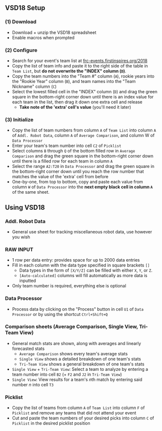 ## VSD18 Setup

### (1) Download

- Download + unzip the VSD18 spreadsheet
- Enable macros when prompted

### (2) Configure

- Search for your event's team list at [frc-events.firstinspires.org/2018](https://frc-events.firstinspires.org/2018)
- Copy the list of team info and paste it to the right side of the table in `Team List`, but **do not overwrite the "INDEX" column (`D`)**.
- Copy the team numbers into the "Team #" column (`A`), rookie years into the "Rookie Year" column (`B`), and team names into the "Team Nickname" column (`C`)
- Select the lowest filled cell in the "INDEX" column (`D`) and drag the green square in the bottom-right corner down until there is an index value for each team in the list, then drag it down one extra cell and release
  - **Take note of the 'extra' cell's value** (you'll need it later)

### (3) Initialize

- Copy the list of team numbers from column `A` of `Team List` into column `A` of `Addl. Robot Data`, column `A` of `Average Comparison`, and column W of `Data Processor`
- Enter your team's team number into cell `C2` of `Picklist`
- Select columns `B` through `Q` of the bottom filled row in `Average Comparison` and drag the green square in the bottom-right corner down until there is a filled row for each team in column `A`
- Select the range `A2:T20` in `Data Processor` and drag the green square in the bottom-right corner down until you reach the row number that matches the value of the 'extra' cell from before
- One-by-one, from top to bottom, copy and paste each value from column `W` of `Data Processor` into the **next empty black cell in column `A`** of the same sheet.

## Using VSD18

### Addl. Robot Data

- General use sheet for tracking miscellaneous robot data, use however you wish

### RAW INPUT

- 1 row per data entry: provides space for up to 2000 data entries
- Fill in each column with the data type specified in square brackets `[]`
  - Data types in the form of `[X/Y/Z]` can be filled with either `X`, `Y`, or `Z`.
  - `[Auto-calculated]` columns will fill automatically as more data is inputted
- Only team number is required, everything else is optional

### Data Processor

- Process data by clicking on the "Process" button in cell `U1` of `Data Processor` or by using the shortcut `Ctrl+Shift+Q`

### Comparison sheets (Average Comparison, Single View, Tri-Team View)

- General match stats are shown, along with averages and linearly forecasted stats
  - `Average Comparison` shows every team's average stats
  - `Single View` shows a detailed breakdown of one team's stats
  - `Tri-Team View` shows a general breakdown of one team's stats
- `Single View` + `Tri-Team View`: Select a team to analyze by entering a team number into cell `B2` (+ `F2` and `J2` in `Tri-Team View`)
- `Single View`: View results for a team's *n*th match by entering said number *n* into cell `T3`

### Picklist

- Copy the list of teams from column `A` of `Team List` into column `F` of `Picklist` and remove any teams that did not attend your event
- Cut and paste the team numbers of your desired picks into column `C` of `Picklist` in the desired picklist position